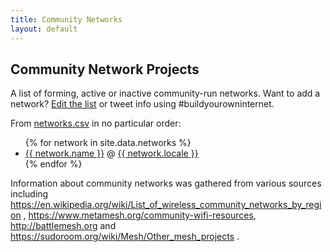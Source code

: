 ```yaml
---
title: Community Networks
layout: default
---
```

## Community Network Projects
A list of <span class='forming'>forming</span>, <span class='active'>active</span> or <span class='inactive'>inactive</span> community-run networks. Want to add a network? [Edit the list](https://github.com/buildyourowninternet/buildyourowninternet.github.io/edit/master/_data/networks.csv) or tweet info using #buildyourowninternet. 

From [networks.csv](https://github.com/buildyourowninternet/buildyourowninternet.github.io/blob/master/_data/networks.csv) in no particular order:

<ul>
{% for network in site.data.networks %}
  <li class="{{ network.status }}"><a href="{{ network.url }}" target="_blank">{{ network.name }}</a> @ <a href="{{ network.localeId }}" target="_blank">{{ network.locale }}</a></li>
{% endfor %}
</ul>

Information about community networks was gathered from various sources including <https://en.wikipedia.org/wiki/List_of_wireless_community_networks_by_region> , <https://www.metamesh.org/community-wifi-resources>, <http://battlemesh.org> and <https://sudoroom.org/wiki/Mesh/Other_mesh_projects> .

